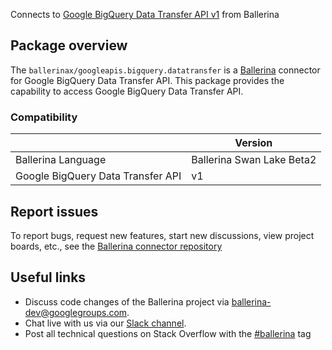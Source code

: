 Connects to [Google BigQuery Data Transfer API v1](https://cloud.google.com/bigquery/docs/reference/rest) from Ballerina

## Package overview
The `ballerinax/googleapis.bigquery.datatransfer` is a [Ballerina](https://ballerina.io/) connector for Google BigQuery Data Transfer API.
This package provides the capability to access Google BigQuery Data Transfer API.

### Compatibility
|                                   | Version                         |
|-----------------------------------|---------------------------------|
| Ballerina Language                | Ballerina Swan Lake Beta2       | 
| Google BigQuery Data Transfer API | v1                              |

## Report issues
To report bugs, request new features, start new discussions, view project boards, etc., see the [Ballerina connector repository](https://github.com/ballerina-platform/ballerinax-openapi-connectors)

## Useful links
- Discuss code changes of the Ballerina project via [ballerina-dev@googlegroups.com](mailto:ballerina-dev@googlegroups.com).
- Chat live with us via our [Slack channel](https://ballerina.io/community/slack/).
- Post all technical questions on Stack Overflow with the [#ballerina](https://stackoverflow.com/questions/tagged/ballerina) tag
